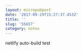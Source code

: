 ```yaml
---
layout: micropubpost
date: '2017-09-29T15:27:37.453Z'
title: ''
slug: '55657'
category: notes
---
```

netlify auto-build test

